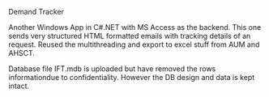 Demand Tracker

Another Windows App in C#.NET with MS Access as the backend. 
This one sends very structured HTML formatted emails with tracking details of an request. 
Reused the multithreading and export to excel stuff from AUM and AHSCT. 

Database file IFT.mdb is uploaded but have removed the rows informationdue to confidentiality.
However the DB design and data is kept intact.
